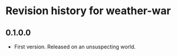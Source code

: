 # Revision history for weather-war

## 0.1.0.0

* First version. Released on an unsuspecting world.
